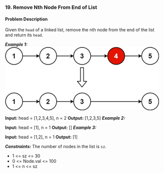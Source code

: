 ### 19. Remove Nth Node From End of List

#### Problem Description 

Given the  `head` of a linked list, remove the nth node from the end of the list and return its `head`.


***Example 1:*** 
![alt text](image.png)

**Input:**  head = [1,2,3,4,5], n = 2
**Output:**  [1,2,3,5]
***Example 2:*** 

**Input:**  head = [1], n = 1
**Output:**  []
***Example 3:*** 

**Input:**  head = [1,2], n = 1
**Output:**  [1]
 

***Constraints:*** 
The number of nodes in the list is `sz`.
- 1 <= sz <= 30
- 0 <= Node.val <= 100
- 1 <= n <= sz
 